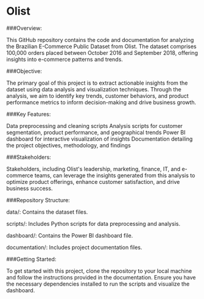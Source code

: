 # Olist
###Overview:

This GitHub repository contains the code and documentation for analyzing the Brazilian E-Commerce Public Dataset from Olist. The dataset comprises 100,000 orders placed between October 2016 and September 2018, offering insights into e-commerce patterns and trends.

###Objective:

The primary goal of this project is to extract actionable insights from the dataset using data analysis and visualization techniques. Through the analysis, we aim to identify key trends, customer behaviors, and product performance metrics to inform decision-making and drive business growth.

###Key Features:

Data preprocessing and cleaning scripts
Analysis scripts for customer segmentation, product performance, and geographical trends
Power BI dashboard for interactive visualization of insights
Documentation detailing the project objectives, methodology, and findings

###Stakeholders:

Stakeholders, including Olist's leadership, marketing, finance, IT, and e-commerce teams, can leverage the insights generated from this analysis to optimize product offerings, enhance customer satisfaction, and drive business success.

###Repository Structure:

data/: Contains the dataset files.

scripts/: Includes Python scripts for data preprocessing and analysis.

dashboard/: Contains the Power BI dashboard file.

documentation/: Includes project documentation files.

###Getting Started:

To get started with this project, clone the repository to your local machine and follow the instructions provided in the documentation. Ensure you have the necessary dependencies installed to run the scripts and visualize the dashboard.
